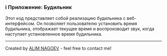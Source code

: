 ### ℹ️ Приложение: Будильник

Этот код представляет собой реализацию будильника с веб-интерфейсом.
Он позволяет пользователю установить время будильника, отображает текущее время
и воспроизводит звук, когда наступает установленное время будильника.

-----
Created by [ALIM NAGOEV](https://github.com/nagoev-id) - feel free to contact me!

